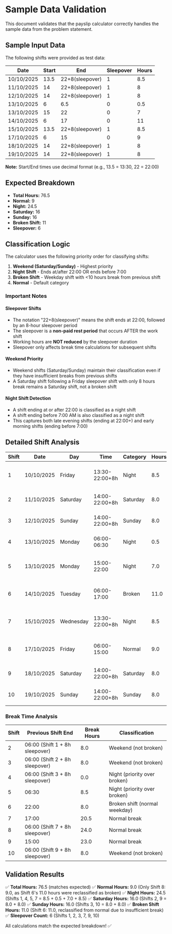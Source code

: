 # Sample Data Validation

This document validates that the payslip calculator correctly handles the sample data from the problem statement.

## Sample Input Data

The following shifts were provided as test data:

| Date       | Start | End           | Sleepover | Hours |
|------------|-------|---------------|-----------|-------|
| 10/10/2025 | 13.5  | 22+8(sleepover) | 1       | 8.5   |
| 11/10/2025 | 14    | 22+8(sleepover) | 1       | 8     |
| 12/10/2025 | 14    | 22+8(sleepover) | 1       | 8     |
| 13/10/2025 | 6     | 6.5           | 0       | 0.5   |
| 13/10/2025 | 15    | 22            | 0       | 7     |
| 14/10/2025 | 6     | 17            | 0       | 11    |
| 15/10/2025 | 13.5  | 22+8(sleepover) | 1       | 8.5   |
| 17/10/2025 | 6     | 15            | 0       | 9     |
| 18/10/2025 | 14    | 22+8(sleepover) | 1       | 8     |
| 19/10/2025 | 14    | 22+8(sleepover) | 1       | 8     |

**Note:** Start/End times use decimal format (e.g., 13.5 = 13:30, 22 = 22:00)

## Expected Breakdown

- **Total Hours:** 76.5
- **Normal:** 9
- **Night:** 24.5
- **Saturday:** 16
- **Sunday:** 16
- **Broken Shift:** 11
- **Sleepover:** 6

## Classification Logic

The calculator uses the following priority order for classifying shifts:

1. **Weekend (Saturday/Sunday)** - Highest priority
2. **Night Shift** - Ends at/after 22:00 OR ends before 7:00
3. **Broken Shift** - Weekday shift with <10 hours break from previous shift
4. **Normal** - Default category

### Important Notes

#### Sleepover Shifts
- The notation "22+8(sleepover)" means the shift ends at 22:00, followed by an 8-hour sleepover period
- The sleepover is a **non-paid rest period** that occurs AFTER the work shift
- Working hours are **NOT reduced** by the sleepover duration
- Sleepover only affects break time calculations for subsequent shifts

#### Weekend Priority
- Weekend shifts (Saturday/Sunday) maintain their classification even if they have insufficient breaks from previous shifts
- A Saturday shift following a Friday sleepover shift with only 8 hours break remains a Saturday shift, not a broken shift

#### Night Shift Detection
- A shift ending at or after 22:00 is classified as a night shift
- A shift ending before 7:00 AM is also classified as a night shift
- This captures both late evening shifts (ending at 22:00+) and early morning shifts (ending before 7:00)

## Detailed Shift Analysis

| Shift | Date       | Day       | Time         | Category      | Hours | Reasoning |
|-------|------------|-----------|--------------|---------------|-------|-----------|
| 1     | 10/10/2025 | Friday    | 13:30-22:00+8h | Night       | 8.5   | Ends at 22:00 (night boundary) |
| 2     | 11/10/2025 | Saturday  | 14:00-22:00+8h | Saturday    | 8.0   | Weekend takes priority |
| 3     | 12/10/2025 | Sunday    | 14:00-22:00+8h | Sunday      | 8.0   | Weekend takes priority |
| 4     | 13/10/2025 | Monday    | 06:00-06:30    | Night       | 0.5   | Ends before 7:00 AM |
| 5     | 13/10/2025 | Monday    | 15:00-22:00    | Night       | 7.0   | Ends at 22:00 (night boundary) |
| 6     | 14/10/2025 | Tuesday   | 06:00-17:00    | Broken      | 11.0  | <10h break from previous shift |
| 7     | 15/10/2025 | Wednesday | 13:30-22:00+8h | Night       | 8.5   | Ends at 22:00 (night boundary) |
| 8     | 17/10/2025 | Friday    | 06:00-15:00    | Normal      | 9.0   | Ends at 15:00 (not night hours) |
| 9     | 18/10/2025 | Saturday  | 14:00-22:00+8h | Saturday    | 8.0   | Weekend takes priority |
| 10    | 19/10/2025 | Sunday    | 14:00-22:00+8h | Sunday      | 8.0   | Weekend takes priority |

### Break Time Analysis

| Shift | Previous Shift End | Break Hours | Classification |
|-------|-------------------|-------------|----------------|
| 2     | 06:00 (Shift 1 + 8h sleepover) | 8.0 | Weekend (not broken) |
| 3     | 06:00 (Shift 2 + 8h sleepover) | 8.0 | Weekend (not broken) |
| 4     | 06:00 (Shift 3 + 8h sleepover) | 0.0 | Night (priority over broken) |
| 5     | 06:30 | 8.5 | Night (priority over broken) |
| 6     | 22:00 | 8.0 | Broken shift (normal weekday) |
| 7     | 17:00 | 20.5 | Normal break |
| 8     | 06:00 (Shift 7 + 8h sleepover) | 24.0 | Normal break |
| 9     | 15:00 | 23.0 | Normal break |
| 10    | 06:00 (Shift 9 + 8h sleepover) | 8.0 | Weekend (not broken) |

## Validation Results

✅ **Total Hours:** 76.5 (matches expected)
✅ **Normal Hours:** 9.0 (Only Shift 8: 9.0, as Shift 6's 11.0 hours were reclassified as broken)
✅ **Night Hours:** 24.5 (Shifts 1, 4, 5, 7 = 8.5 + 0.5 + 7.0 + 8.5)
✅ **Saturday Hours:** 16.0 (Shifts 2, 9 = 8.0 + 8.0)
✅ **Sunday Hours:** 16.0 (Shifts 3, 10 = 8.0 + 8.0)
✅ **Broken Shift Hours:** 11.0 (Shift 6: 11.0, reclassified from normal due to insufficient break)
✅ **Sleepover Count:** 6 (Shifts 1, 2, 3, 7, 9, 10)

All calculations match the expected breakdown! ✅
